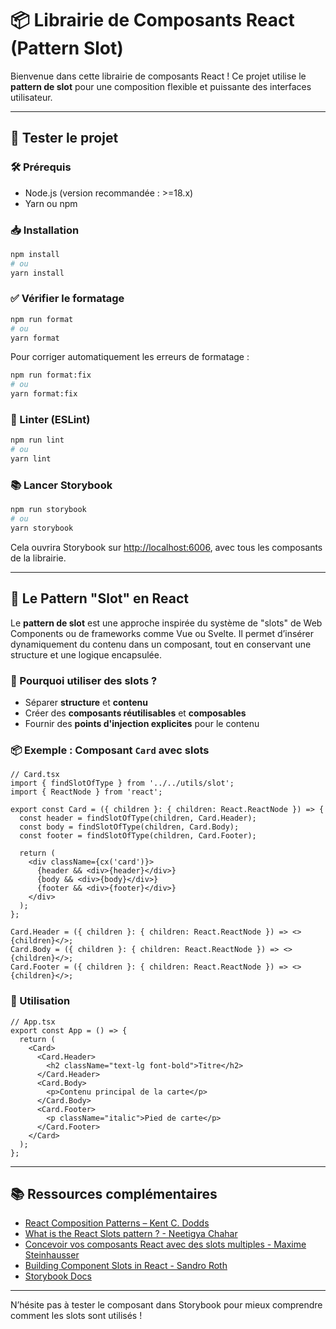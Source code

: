 # 📦 Librairie de Composants React (Pattern Slot)

Bienvenue dans cette librairie de composants React ! Ce projet utilise le **pattern de slot** pour une composition flexible et puissante des interfaces utilisateur.

---

## 🧪 Tester le projet

### 🛠️ Prérequis

- Node.js (version recommandée : >=18.x)
- Yarn ou npm

### 📥 Installation

```bash
npm install
# ou
yarn install
```

### ✅ Vérifier le formatage

```bash
npm run format
# ou
yarn format
```

Pour corriger automatiquement les erreurs de formatage :

```bash
npm run format:fix
# ou
yarn format:fix
```

### 🧹 Linter (ESLint)

```bash
npm run lint
# ou
yarn lint
```

### 📚 Lancer Storybook

```bash
npm run storybook
# ou
yarn storybook
```

Cela ouvrira Storybook sur [http://localhost:6006](http://localhost:6006), avec tous les composants de la librairie.

---

## 🧩 Le Pattern "Slot" en React

Le **pattern de slot** est une approche inspirée du système de "slots" de Web Components ou de frameworks comme Vue ou Svelte. Il permet d’insérer dynamiquement du contenu dans un composant, tout en conservant une structure et une logique encapsulée.

### 📘 Pourquoi utiliser des slots ?

- Séparer **structure** et **contenu**
- Créer des **composants réutilisables** et **composables**
- Fournir des **points d'injection explicites** pour le contenu

### 📦 Exemple : Composant `Card` avec slots

```tsx
// Card.tsx
import { findSlotOfType } from '../../utils/slot';
import { ReactNode } from 'react';

export const Card = ({ children }: { children: React.ReactNode }) => {
  const header = findSlotOfType(children, Card.Header);
  const body = findSlotOfType(children, Card.Body);
  const footer = findSlotOfType(children, Card.Footer);

  return (
    <div className={cx('card')}>
      {header && <div>{header}</div>}
      {body && <div>{body}</div>}
      {footer && <div>{footer}</div>}
    </div>
  );
};

Card.Header = ({ children }: { children: React.ReactNode }) => <>{children}</>;
Card.Body = ({ children }: { children: React.ReactNode }) => <>{children}</>;
Card.Footer = ({ children }: { children: React.ReactNode }) => <>{children}</>;
```

### 🧪 Utilisation

```tsx
// App.tsx
export const App = () => {
  return (
    <Card>
      <Card.Header>
        <h2 className="text-lg font-bold">Titre</h2>
      </Card.Header>
      <Card.Body>
        <p>Contenu principal de la carte</p>
      </Card.Body>
      <Card.Footer>
        <p className="italic">Pied de carte</p>
      </Card.Footer>
    </Card>
  );
};
```

---

## 📚 Ressources complémentaires

- [React Composition Patterns – Kent C. Dodds](https://kentcdodds.com/blog/compound-components-with-react-hooks)
- [What is the React Slots pattern ? - Neetigya Chahar](https://dev.to/neetigyachahar/what-is-the-react-slots-pattern-2ld9)
- [Concevoir vos composants React avec des slots multiples - Maxime Steinhausser](https://www.elao.com/blog/dev/react-component-slots)
- [Building Component Slots in React - Sandro Roth](https://sandroroth.com/blog/react-slots/)
- [Storybook Docs](https://storybook.js.org/docs/react/get-started/introduction)

---

N’hésite pas à tester le composant dans Storybook pour mieux comprendre comment les slots sont utilisés !

